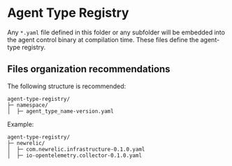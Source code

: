 # Agent Type Registry

Any `*.yaml` file defined in this folder or any subfolder will be embedded into the agent control binary
at compilation time. These files define the agent-type registry.

## Files organization recommendations

The following structure is recommended:

```
agent-type-registry/
├─ namespace/
│  ├─ agent_type_name-version.yaml
```

Example:

```
agent-type-registry/
├─ newrelic/
│  ├─ com.newrelic.infrastructure-0.1.0.yaml
│  ├─ io-opentelemetry.collector-0.1.0.yaml
```
